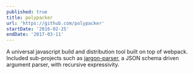 ```yaml
---
published: true
title: polypacker
url: 'https://github.com/polypacker'
startDate: '2016-02-25'
endDate: '2017-03-11'
---
```

A universal javascript build and distribution tool built on top of webpack. Included sub-projects such as [jargon-parser](https://github.com/polypacker/jargon-parser), a JSON schema driven argument parser, with recursive expressivity.
